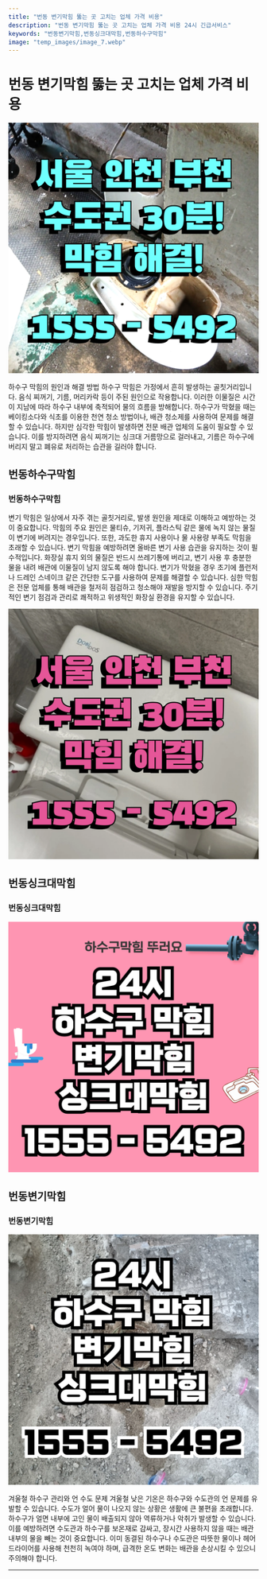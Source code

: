 ```yaml
---
title: "번동 변기막힘 뚫는 곳 고치는 업체 가격 비용"
description: "번동 변기막힘 뚫는 곳 고치는 업체 가격 비용 24시 긴급서비스"
keywords: "번동변기막힘,번동싱크대막힘,번동하수구막힘"
image: "temp_images/image_7.webp"
---
```


# 번동 변기막힘 뚫는 곳 고치는 업체 가격 비용

![번동하수구막힘](temp_images/image_9.webp) 

하수구 막힘의 원인과 해결 방법 하수구 막힘은 가정에서 흔히 발생하는 골칫거리입니다. 음식 찌꺼기, 기름, 머리카락 등이 주된 원인으로 작용합니다. 이러한 이물질은 시간이 지남에 따라 하수구 내부에 축적되어 물의 흐름을 방해합니다. 하수구가 막혔을 때는 베이킹소다와 식초를 이용한 천연 청소 방법이나, 배관 청소제를 사용하여 문제를 해결할 수 있습니다. 하지만 심각한 막힘이 발생하면 전문 배관 업체의 도움이 필요할 수 있습니다. 이를 방지하려면 음식 찌꺼기는 싱크대 거름망으로 걸러내고, 기름은 하수구에 버리지 말고 폐유로 처리하는 습관을 길러야 합니다.


## 번동하수구막힘

### 번동하수구막힘

변기 막힘은 일상에서 자주 겪는 골칫거리로, 발생 원인을 제대로 이해하고 예방하는 것이 중요합니다. 막힘의 주요 원인은 물티슈, 기저귀, 플라스틱 같은 물에 녹지 않는 물질이 변기에 버려지는 경우입니다. 또한, 과도한 휴지 사용이나 물 사용량 부족도 막힘을 초래할 수 있습니다. 변기 막힘을 예방하려면 올바른 변기 사용 습관을 유지하는 것이 필수적입니다. 화장실 휴지 외의 물질은 반드시 쓰레기통에 버리고, 변기 사용 후 충분한 물을 내려 배관에 이물질이 남지 않도록 해야 합니다. 변기가 막혔을 경우 초기에 플런저나 드레인 스네이크 같은 간단한 도구를 사용하여 문제를 해결할 수 있습니다. 심한 막힘은 전문 업체를 통해 배관을 철저히 점검하고 청소해야 재발을 방지할 수 있습니다. 주기적인 변기 점검과 관리로 쾌적하고 위생적인 화장실 환경을 유지할 수 있습니다.

![번동하수구막힘](temp_images/image_2.webp) 



## 번동싱크대막힘

### 번동싱크대막힘

![번동싱크대막힘](temp_images/image_0.webp) 



## 번동변기막힘

### 번동변기막힘

![번동변기막힘](temp_images/image_8.webp) 

  겨울철 하수구 관리와 언 수도 문제 겨울철 낮은 기온은 하수구와 수도관의 언 문제를 유발할 수 있습니다. 수도가 얼어 물이 나오지 않는 상황은 생활에 큰 불편을 초래합니다. 하수구가 얼면 내부에 고인 물이 배출되지 않아 역류하거나 악취가 발생할 수 있습니다. 이를 예방하려면 수도관과 하수구를 보온재로 감싸고, 장시간 사용하지 않을 때는 배관 내부의 물을 빼는 것이 중요합니다. 이미 동결된 하수구나 수도관은 따뜻한 물이나 헤어드라이어를 사용해 천천히 녹여야 하며, 급격한 온도 변화는 배관을 손상시킬 수 있으니 주의해야 합니다.

---

